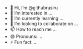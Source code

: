 - 👋 Hi, I’m @githubrusiru
- 👀 I’m interested in ...
- 🌱 I’m currently learning ...
- 💞️ I’m looking to collaborate on ...
- 📫 How to reach me ...
- 😄 Pronouns: ...
- ⚡ Fun fact: ...

<!---
githubrusiru/githubrusiru is a ✨ special ✨ repository because its `README.md` (this file) appears on your GitHub profile.
You can click the Preview link to take a look at your changes.
--->

